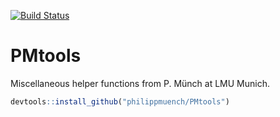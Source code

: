 [![Build Status](https://travis-ci.org/philippmuench/PMtools.svg?branch=master)](https://travis-ci.org/philippmuench/PMtools)

# PMtools

Miscellaneous helper functions from P. Münch at LMU Munich.

```r
devtools::install_github("philippmuench/PMtools")
```
